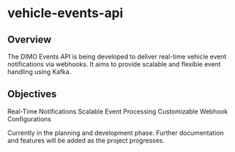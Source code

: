 # vehicle-events-api

## Overview
The DIMO Events API is being developed to deliver real-time vehicle event notifications via webhooks. It aims to provide scalable and flexible event handling using Kafka.

## Objectives
Real-Time Notifications
Scalable Event Processing
Customizable Webhook Configurations

Currently in the planning and development phase. Further documentation and features will be added as the project progresses.

